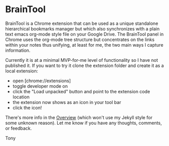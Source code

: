 # BrainTool
BrainTool is a Chrome extension that can be used as a unique standalone hierarchical bookmarks manager but which also synchronizes with a plain text emacs org-mode style file on your Google Drive. The BrainTool panel in Chrome uses the org-mode tree structure but concentrates on the links within your notes thus unifying, at least for me, the two main ways I capture information.

Currently it is at a minimal MVP-for-me level of functionality so I have not published it. If you want to try it clone the extension folder and create it as a local extension:
- open [chrome://extensions]
- toggle developer mode on
- click the "Load unpacked" button and point to the extension code location
- the extension now shows as an icon in your tool bar
- click the icon!

There's more info in the [Overview](http://braintool.org/overview) (which won't use my Jekyll style for some unknown  reason). Let me know if you have any thoughts, comments, or feedback.

Tony 